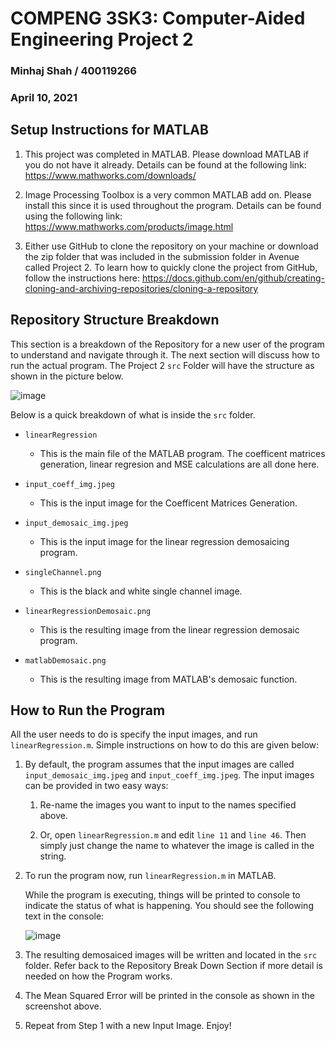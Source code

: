 # COMPENG 3SK3: Computer-Aided Engineering Project 2 #

### Minhaj Shah / 400119266
### April 10, 2021


## Setup Instructions for MATLAB

1.	This project was completed in MATLAB. Please download MATLAB if you do not have it already. Details can be found at the following link: https://www.mathworks.com/downloads/

2.	Image Processing Toolbox is a very common MATLAB add on. Please install this since it is used throughout the program. Details can be found using the following link: https://www.mathworks.com/products/image.html

3.	Either use GitHub to clone the repository on your machine or download the zip folder that was included in the submission folder in Avenue called Project 2. To learn how to quickly clone the project from GitHub, follow the instructions here: https://docs.github.com/en/github/creating-cloning-and-archiving-repositories/cloning-a-repository 


## Repository Structure Breakdown

This section is a breakdown of the Repository for a new user of the program to understand and navigate through it. The next section will discuss how to run the actual program. The Project 2  `src` Folder will have the structure as shown in the picture below.

![image](https://user-images.githubusercontent.com/64797254/114290601-cc42f980-9a4e-11eb-819d-8704eb8f4939.png)

Below is a quick breakdown of what is inside the `src` folder.
  - `linearRegression`
    - This is the main file of the MATLAB program. The coefficent matrices generation, linear regresion and MSE calculations are all done here. 
  
  - `input_coeff_img.jpeg`
    - This is the input image for the Coefficent Matrices Generation.

  - `input_demosaic_img.jpeg`
    - This is the input image for the linear regression demosaicing program.

  - `singleChannel.png`
    - This is the black and white single channel image. 

  - `linearRegressionDemosaic.png`
    - This is the resulting image from the linear regression demosaic program. 

  - `matlabDemosaic.png`
    - This is the resulting image from MATLAB's demosaic function. 


## How to Run the Program

All the user needs to do is specify the input images, and run `linearRegression.m`. Simple instructions on how to do this are given below:

1.	By default, the program assumes that the input images are called `input_demosaic_img.jpeg` and `input_coeff_img.jpeg`. The input images can be provided in two easy ways:

      1. Re-name the images you want to input to the names specified above. 

      2. Or, open `linearRegression.m` and edit `line 11` and `line 46`. Then simply just change the name to whatever the image is called in the string.
 
2.	To run the program now, run `linearRegression.m` in MATLAB.

    While the program is executing, things will be printed to console to indicate the status of what is happening. You should see the following text in the console:
    
    ![image](https://user-images.githubusercontent.com/64797254/114290376-3f4b7080-9a4d-11eb-8338-32ca48347494.png)

3.	The resulting demosaiced images will be written and located in the `src` folder. Refer back to the Repository Break Down Section if more detail is needed on how the Program works. 

4.	The Mean Squared Error will be printed in the console as shown in the screenshot above. 

5.	Repeat from Step 1 with a new Input Image. Enjoy!
